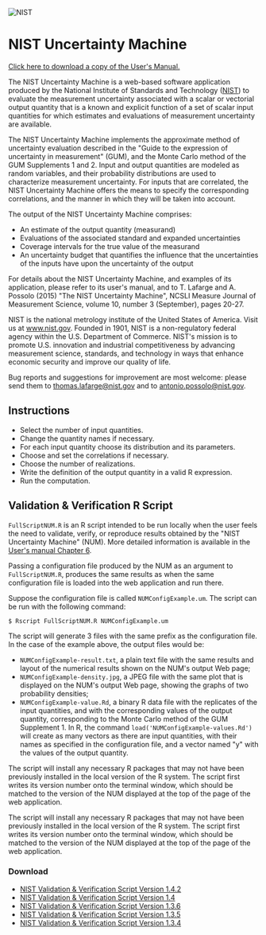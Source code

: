 ![NIST](https://nccoe.nist.gov/sites/all/themes/custom/nccoe2x/asset/img/NIST_logo.svg)
# NIST Uncertainty Machine

 [Click here to download a copy of the User's Manual.](./NISTUncertaintyMachine-UserManual.pdf)

The NIST Uncertainty Machine is a web-based software application produced by the National Institute of Standards and Technology ([NIST](www.nist.gov)) to evaluate the measurement uncertainty associated with a scalar or vectorial output quantity that is a known and explicit function of a set of scalar input quantities for which estimates and evaluations of measurement uncertainty are available.

The NIST Uncertainty Machine implements the approximate method of uncertainty evaluation described in the "Guide to the expression of uncertainty in measurement" (GUM), and the Monte Carlo method of the GUM Supplements 1 and 2. Input and output quantities are modeled as random variables, and their probability distributions are used to characterize measurement uncertainty. For inputs that are correlated, the NIST Uncertainty Machine offers the means to specify the corresponding correlations, and the manner in which they will be taken into account.

The output of the NIST Uncertainty Machine comprises:

 * An estimate of the output quantity (measurand)
 * Evaluations of the associated standard and expanded uncertainties
 * Coverage intervals for the true value of the measurand
 * An uncertainty budget that quantifies the influence that the uncertainties of the inputs have upon the uncertainty of the output

For details about the NIST Uncertainty Machine, and examples of its application, please refer to its user's manual, and to T. Lafarge and A. Possolo (2015) "The NIST Uncertainty Machine", NCSLI Measure Journal of Measurement Science, volume 10, number 3 (September), pages 20-27.

NIST is the national metrology institute of the United States of America. Visit us at www.nist.gov. Founded in 1901, NIST is a non-regulatory federal agency within the U.S. Department of Commerce. NIST's mission is to promote U.S. innovation and industrial competitiveness by advancing measurement science, standards, and technology in ways that enhance economic security and improve our quality of life.

Bug reports and suggestions for improvement are most welcome: please send them to thomas.lafarge@nist.gov and to antonio.possolo@nist.gov.


## Instructions

* Select the number of input quantities.
* Change the quantity names if necessary.
* For each input quantity choose its distribution and its parameters.
* Choose and set the correlations if necessary.
* Choose the number of realizations.
* Write the definition of the output quantity in a valid R expression.
* Run the computation.

## Validation & Verification R Script

`FullScriptNUM.R` is an R script intended to be run locally when the user feels the need to validate, verify, or reproduce results obtained by the "NIST Uncertainty Machine" (NUM).
More detailed information is available in the [User's manual Chapter 6]("./NISTUncertaintyMachine-UserManual.pdf#page=17").

Passing a configuration file produced by the NUM as an argument to `FullScriptNUM.R`, produces the same results as when the same configuration file is loaded into the web application and run there.

Suppose the configuration file is called `NUMConfigExample.um`. The script can be run with the following command:

`$ Rscript FullScriptNUM.R NUMConfigExample.um`


The script will generate 3 files with the same prefix as the configuration file. In the case of the example above, the output files would be:

* `NUMConfigExample-result.txt`, a plain text file with the same results and layout of the numerical results shown on the NUM's output Web page;
* `NUMConfigExample-density.jpg`, a JPEG file with the same plot that is displayed on the NUM's output Web page, showing the graphs of two probability densities;
* `NUMConfigExample-value.Rd`, a binary R data file with the replicates of the input quantities, and with the corresponding values of the output quantity, corresponding to the Monte Carlo method of the GUM Supplement 1. In R, the command `load('NUMConfigExample-values.Rd')` will create as many vectors as there are input quantities, with their names as specified in the configuration file, and a vector named "y" with the values of the output quantity.

The script will install any necessary R packages that may not have been previously installed in the local version of the R system. The script first writes its version number onto the terminal window, which should be matched to the version of the NUM displayed at the top of the page of the web application.

The script will install any necessary R packages that may not have been previously installed in the local version of the R system. The script first writes its version number onto the terminal window, which should be matched to the version of the NUM displayed at the top of the page of the web application.

### Download
  *   [NIST Validation & Verification Script Version 1.4.2](./FullScriptNUM/FullScriptNUM_1.4.2.R)
  *   [NIST Validation & Verification Script Version 1.4](./FullScriptNUM/FullScriptNUM_1.4.R)
  *   [NIST Validation & Verification Script Version 1.3.6](./FullScriptNUM/FullScriptNUM_1.3.6.R)
  *   [NIST Validation & Verification Script Version 1.3.5](./FullScriptNUM/FullScriptNUM_1.3.5.R)
  *   [NIST Validation & Verification Script Version 1.3.4](./FullScriptNUM/FullScriptNUM_1.3.4.R)
